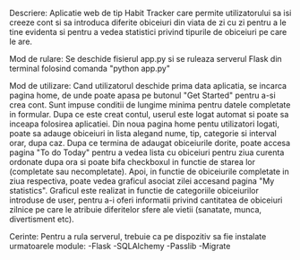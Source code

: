 Descriere: 
Aplicatie web de tip Habit Tracker care permite utilizatorului sa isi creeze cont si sa introduca diferite obiceiuri din viata de zi cu zi pentru a le tine evidenta si pentru a vedea statistici privind tipurile de obiceiuri pe care le are.

Mod de rulare:
Se deschide fisierul app.py si se ruleaza serverul Flask din terminal folosind comanda "python app.py"

Mod de utilizare:
Cand utilizatorul deschide prima data aplicatia, se incarca pagina home, de unde poate apasa pe butonul "Get Started" pentru a-si crea cont. Sunt impuse conditii de lungime minima pentru datele completate in formular. Dupa ce este creat contul, userul este logat automat si poate sa inceapa folosirea aplicatiei. Din noua pagina home pentu utilizatori logati, poate sa adauge obiceiuri in lista alegand nume, tip, categorie si interval orar, dupa caz. Dupa ce termina de adaugat obiceiurile dorite, poate accesa pagina "To do Today" pentru a vedea lista cu obiceiuri pentru ziua curenta ordonate dupa ora si poate bifa checkboxul in functie de starea lor (completate sau necompletate). Apoi, in functie de obiceiurile completate in ziua respectiva, poate vedea graficul asociat zilei accesand pagina "My statistics". Graficul este realizat in functie de categoriile obiceiurilor introduse de user, pentru a-i oferi informatii privind cantitatea de obiceiuri zilnice pe care le atribuie diferitelor sfere ale vietii (sanatate, munca, divertisment etc).

Cerinte:
Pentru a rula serverul, trebuie ca pe dispozitiv sa fie instalate urmatoarele module:
-Flask
-SQLAlchemy
-Passlib
-Migrate

